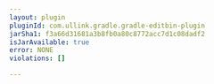 ```yaml
---
layout: plugin
pluginId: com.ullink.gradle.gradle-editbin-plugin
jarSha1: f3a66d31681a3b8fb0a80c8772acc7d1c08dadf2
isJarAvailable: true
error: NONE
violations: []

---
```

